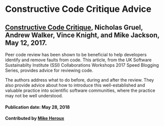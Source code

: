 
# Constructive Code Critique Advice

## [Constructive Code Critique](https://www.software.ac.uk/blog/2017-05-11-constructive-code-critique), Nicholas Gruel, Andrew Walker, Vince Knight, and Mike Jackson, May 12, 2017.

Peer code review has been shown to be beneficial to help developers identify and remove faults from code.  This article, from the UK Software Sustainabilty Institute (SSI) Collaborations Workshops 2017 Speed Blogging Series, provides advice for reviewing code.  

The authors address what to do before, during and after the review.  They also provide advice about how to introduce this well-established and valuable practice into scientific software communities, where the practice may not be well understood.

#### Publication date: May 28, 2018

#### Contributed by [Mike Heroux](https://github.com/maherou "Mike Heroux GitHub Profile")

<!---
Publish: yes
Categories: Development
Topics: Software engineering
Level: 2
Prerequisites: defaults
Aggregate: none
--->
